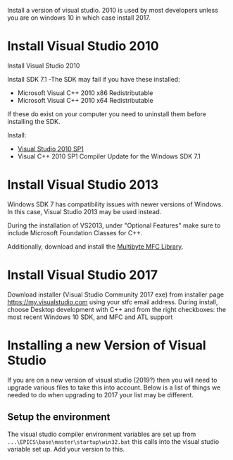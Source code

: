 Install a version of visual studio. 2010 is used by most developers unless you are on windows 10 in which case install 2017.

# Install Visual Studio 2010
Install Visual Studio 2010

Install SDK 7.1 
-The SDK may fail if you have these installed: 
* Microsoft Visual C++ 2010 x86 Redistributable
* Microsoft Visual C++ 2010 x64 Redistributable

If these do exist on your computer you need to uninstall them before installing the SDK.

Install: 
* [Visual Studio 2010 SP1](https://www.microsoft.com/en-gb/download/details.aspx?id=23691)
* Visual C++ 2010 SP1 Compiler Update for the Windows SDK 7.1

# Install Visual Studio 2013
Windows SDK 7 has compatibility issues with newer versions of Windows. In this case, Visual Studio 2013 may be used instead.

During the installation of VS2013, under "Optional Features" make sure to include Microsoft Foundation Classes for C++.

Additionally, download and install the [Multibyte MFC Library](https://www.microsoft.com/en-us/download/details.aspx?id=40770).

# Install Visual Studio 2017

Download installer (Visual Studio Community 2017 exe) from installer page https://my.visualstudio.com using your stfc email address.
During install, choose Desktop development with C++ and from the right checkboxes: the most recent Windows 10 SDK, and MFC and ATL support

# Installing a new Version of Visual Studio

If you are on a new version of visual studio (2019?) then you will need to upgrade various files to take this into account. Below is a list of things we needed to do when upgrading to 2017 your list may be different.

## Setup the environment

The visual studio compiler environment variables are set up from `...\EPICS\base\master\startup\win32.bat` this calls into the visual studio variable set up. Add your version to this.
